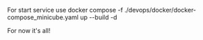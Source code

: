 For start service use docker compose -f ./devops/docker/docker-compose_minicube.yaml up --build -d

For now it's all!
